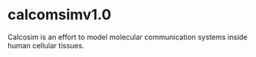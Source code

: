 # calcomsimv1.0
Calcosim is an effort to model molecular communication systems inside human cellular tissues. 

